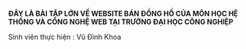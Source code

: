 **ĐÂY LÀ BÀI TẬP LỚN VỀ WEBSITE BÁN ĐỒNG HỒ CỦA MÔN HỌC HỆ THỐNG VÀ CÔNG NGHỆ WEB TẠI TRƯỜNG ĐẠI HỌC CÔNG NGHIỆP** 

Sinh viên thực hiện : 
Vũ Đình Khoa 


